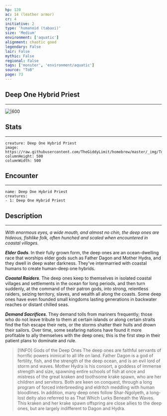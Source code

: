 ```yaml
---
hp: 120
ac: 14 (leather armor)
cr: 4
initiative: 2
type: 'humanoid (tabaxi)'    
size: 'Medium'
environment: ['aquatic']
alignment: chaotic good
legendary: False
lair: False
mythic: False
regional: False
tags: ['monster', 'environment/aquatic']
source: "ToB"
page: 73
---
```


## Deep One Hybrid Priest
---

![|600](https://raw.githubusercontent.com/TheGiddyLimit/homebrew/master/_img/ToB/Deep%20One.webp)

## Stats
---

```statblock
creature: Deep One Hybrid Priest
image: https://raw.githubusercontent.com/TheGiddyLimit/homebrew/master/_img/ToB/token/Deep%20One%20Hybrid%20Priest.png
columnHeight: 500
columnWidth: 500
```

## Encounter
---

```encounter-table
name: Deep One Hybrid Priest
creatures:
- 1: Deep One Hybrid Priest
```

## Description
---
_With enormous eyes, a wide mouth, and almost no chin, the deep ones are hideous, fishlike folk, often hunched and scaled when encountered in coastal villages._

**_Elder Gods_**. In their fully grown form, the deep ones are an ocean-dwelling race that worships elder gods such as Father Dagon and Mother Hydra, and they dwell in deep water darkness. They've intermarried with coastal humans to create human-deep one hybrids.

**_Coastal Raiders_**. The deep ones keep to themselves in isolated coastal villages and settlements in the ocean for long periods, and then turn suddenly, at the command of their patron gods, into strong, relentless raiders, seizing territory, slaves, and wealth all along the coasts. Some deep ones have even founded small kingdoms lasting generations in backwater reaches or distant chilled seas.

**_Demand Sacrifices_**. They demand tolls from mariners frequently; those who do not leave tribute to them at certain islands or along certain straits find the fish escape their nets, or the storms shatter their hulls and drown their sailors. Over time, some seafaring nations have found it more profitable to ally themselves with the deep ones; this is the first step in their patient plans to dominate and rule.

> [!INFO] Gods of the Deep Ones
>The deep ones are faithful servants of horrific powers inimical to all life on land. Father Dagon is a god of fertility, fish, and the strength of the deep ocean, and is an evil lord of storm and waves. Mother Hydra is his consort, a goddess of immense strength and size, spawning entire schools of fish at once and mistress of the great kraken and toothsome krake spawn, who are her children and servitors. Both are keen on conquest, through a long program of forced interbreeding and eldritch meddling with human bloodlines.
>In addition, many deep ones follow Shar-Ngolyeth, a long-lost deity also referred to as That Which Lurks Beneath the Waves. This kraken and her krake spawn offspring are close allies to the deep ones, but are largely indifferent to Dagon and Hydra.






